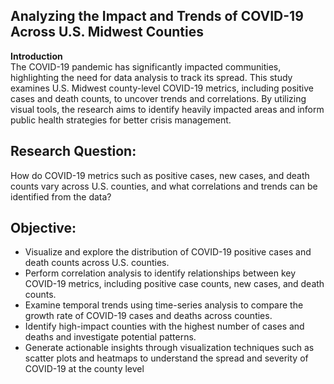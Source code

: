 
## Analyzing the Impact and Trends of COVID-19 Across U.S. Midwest Counties
**Introduction**  
The COVID-19 pandemic has significantly impacted communities, highlighting the need for data analysis to track its spread. This study examines U.S. Midwest county-level COVID-19 metrics, including positive cases and death counts, to uncover trends and correlations. By utilizing visual tools, the research aims to identify heavily impacted areas and inform public health strategies for better crisis management.
## Research Question:
How do COVID-19 metrics such as positive cases, new cases, and death counts vary across U.S. counties, and what correlations and trends can be identified from the data?
## Objective:
* Visualize and explore the distribution of COVID-19 positive cases and death counts across U.S. counties.
* Perform correlation analysis to identify relationships between key COVID-19 metrics, including positive case counts, new cases, and death counts.
* Examine temporal trends using time-series analysis to compare the growth rate of COVID-19 cases and deaths across counties.
* Identify high-impact counties with the highest number of cases and deaths and investigate potential patterns.
* Generate actionable insights through visualization techniques such as scatter plots and heatmaps to understand the spread and severity of COVID-19 at the county level

